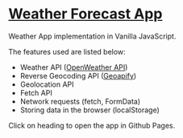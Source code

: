 # [Weather Forecast App](https://papiyan98.github.io/weather-forecast-app/ "Weather Forecast App")

Weather App implementation in Vanilla JavaScript.

The features used are listed below:
* Weather API ([OpenWeather API](https://openweathermap.org/ "OpenWeather API"))
* Reverse Geocoding API ([Geoapify](https://www.geoapify.com/ "Geoapify"))
* Geolocation API
* Fetch API
* Network requests (fetch, FormData)
* Storing data in the browser (localStorage)

Click on heading to open the app in Github Pages.
